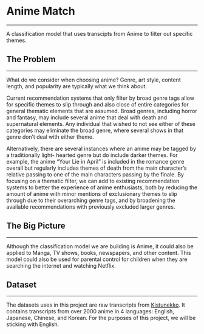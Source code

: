 # Anime Match
----
A classification model that uses transcipts from Anime to filter out specific themes. 

## The Problem
---
What do we consider when choosing anime? Genre, art style, content length, and popularity are typically what we think about.

Current recommendation systems that only filter by broad genre tags allow for specific themes to slip through and also close of entire categories for general thematic elements that are assumed. Broad genres, including horror and fantasy, may include several anime that deal with death and supernatural elements. Any individual that wished to not see either of these categories may eliminate the broad genre, where several shows in that genre don’t deal with either theme. 

Alternatively, there are several instances where an anime may be tagged by a traditionally light- hearted genre but do include darker themes. For example, the anime “Your Lie in April” is included in the romance genre overall but regularly includes themes of death from the main character’s relative passing to one of the main characters passing by the finale. By focusing on a thematic filter, we can add to existing recommendation systems to better the experience of anime enthusiasts, both by reducing the amount of anime with minor mentions of exclusionary themes to slip through due to their overarching genre tags, and by broadening the available recommendations with previously excluded larger genres.

## The Big Picture
----
Although the classification model we are building is Anime, it could also be applied to Manga, TV shows, books, newspapers, and other content. This model could also be used for parental control for children when they are searching the internet and watching Netflix.

## Dataset
---
The datasets uses in this project are raw transcripts from [Kistunekko](https://kitsunekko.net). It contains transcripts from over 2000 anime in 4 languages: English, Japanese, Chinese, and Korean. For the purposes of this project, we will be sticking with English.
